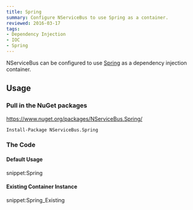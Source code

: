 ```yaml
---
title: Spring
summary: Configure NServiceBus to use Spring as a container.
reviewed: 2016-03-17
tags:
- Dependency Injection
- IOC
- Spring
---
```



NServiceBus can be configured to use [Spring](http://www.springframework.net/) as a dependency injection container.


## Usage


### Pull in the NuGet packages

https://www.nuget.org/packages/NServiceBus.Spring/

    Install-Package NServiceBus.Spring


### The Code


#### Default Usage

snippet:Spring


#### Existing Container Instance

snippet:Spring_Existing
